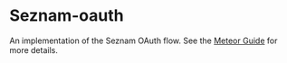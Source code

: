 # Seznam-oauth

An implementation of the Seznam OAuth flow. See the [Meteor Guide](https://guide.meteor.com/accounts.html) for more details.
